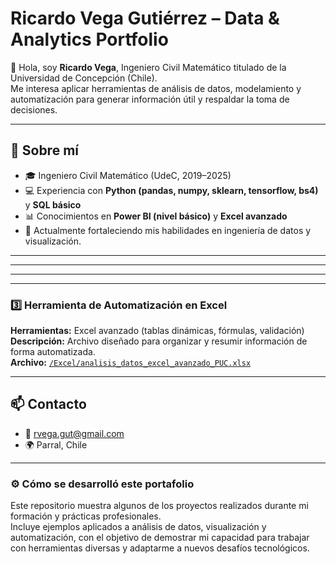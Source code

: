 # Ricardo Vega Gutiérrez – Data & Analytics Portfolio

👋 Hola, soy **Ricardo Vega**, Ingeniero Civil Matemático titulado de la Universidad de Concepción (Chile).  
Me interesa aplicar herramientas de análisis de datos, modelamiento y automatización para generar información útil y respaldar la toma de decisiones.

---

## 🧠 Sobre mí
- 🎓 Ingeniero Civil Matemático (UdeC, 2019–2025)
- 💻 Experiencia con **Python (pandas, numpy, sklearn, tensorflow, bs4)** y **SQL básico**
- 📊 Conocimientos en **Power BI (nivel básico)** y **Excel avanzado**
- 🌱 Actualmente fortaleciendo mis habilidades en ingeniería de datos y visualización.

---

<!--## 📁 Estructura del portafolio

| Carpeta | Contenido | Descripción |
|----------|------------|-------------|
| `/python-projects` | Notebooks o scripts de Python | Proyectos de análisis, limpieza o scraping de datos |
| `/powerbi-dashboards` | Archivos `.pbix` o capturas + PDFs | Dashboards creados en Power BI |
| `/excel-tools` | Hojas de cálculo con fórmulas o dashboards | Ejemplos de automatización o análisis con Excel |
| `/docs` | CV y documentación adicional | Versión PDF del CV u otros certificados |-->

---

<!--## 🚀 Proyectos Destacados

### 1️⃣ **Análisis de Ventas – Power BI**
**Herramientas:** Power BI, Excel  
**Descripción:** Dashboard interactivo para explorar datos de ventas por región, categoría y cliente.  
Incluye medidas DAX básicas, segmentadores y visualización de KPIs.  
**Archivo:** [`/powerbi-dashboards/analisis_ventas.pbix`](powerbi-dashboards/analisis_ventas.pbix)  
**Vista previa:**  
![Captura del dashboard](powerbi-dashboards/captura_ventas.png)-->

---

<!--### 2️⃣ **Limpieza y Análisis Exploratorio de Datos (Python)**
**Herramientas:** Python (pandas, numpy, matplotlib)  
**Descripción:** Limpieza, exploración y visualización de un dataset público (por ejemplo, precios de productos o datos demográficos).  
**Archivo:** [`/python-projects/data_cleaning.ipynb`](python-projects/data_cleaning.ipynb)  
**Resultados:**  
- Gráficos de distribución y correlaciones  
- Resumen de estadísticas descriptivas  
- Recomendaciones basadas en los hallazgos  -->

---

### 3️⃣ **Herramienta de Automatización en Excel**
**Herramientas:** Excel avanzado (tablas dinámicas, fórmulas, validación)  
**Descripción:** Archivo diseñado para organizar y resumir información de forma automatizada.  
**Archivo:** [`/Excel/analisis_datos_excel_avanzado_PUC.xlsx`](/Excel/analisis_datos_excel_avanzado_PUC.xlsx)

---

## 📫 Contacto
- 📧 rvega.gut@gmail.com  
- 🌍 Parral, Chile  
<!-- 💼 [LinkedIn (opcional si tienes)](https://www.linkedin.com/)-->

---

### ⚙️ Cómo se desarrolló este portafolio
Este repositorio muestra algunos de los proyectos realizados durante mi formación y prácticas profesionales.  
Incluye ejemplos aplicados a análisis de datos, visualización y automatización, con el objetivo de demostrar mi capacidad para trabajar con herramientas diversas y adaptarme a nuevos desafíos tecnológicos.
